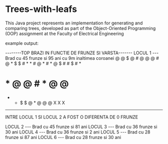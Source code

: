 # Trees-with-leafs
 This Java project represents an implementation for generating and comparing trees, developed as part of the Object-Oriented Programming (OOP) assignment at the Faculty of Electrical Engineering
 
 example output:
 
 --------TOP BRAZI IN FUNCTIE DE FRUNZE SI VARSTA------- 
LOCUL 1 --- Brad cu 45 frunze si 95 ani cu 9m inaltimea coroanei
         @
        @ $
       @ # @
      @ @ # @
     * $ $ # *
    * # @ * # *
   @ $ # # $ # *
  # * @ @ # * @ @
 * * $ $ @ * @ @ @
         X
         X
         X
------------------------------------------------
INTRE LOCUL 1 SI LOCUL 2 A FOST O DIFERENTA DE 0 FRUNZE

LOCUL 2 --- Brad cu 45 frunze si 81 ani
LOCUL 3 --- Brad cu 36 frunze si 30 ani
LOCUL 4 --- Brad cu 36 frunze si 2 ani
LOCUL 5 --- Brad cu 28 frunze si 87 ani
LOCUL 6 --- Brad cu 28 frunze si 30 ani

